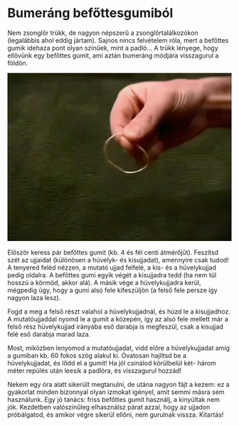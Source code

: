 # Bumeráng befőttesgumiból

Nem zsonglőr trükk, de nagyon népszerű a zsonglőrtalálkozókon (legalábbis ahol eddig jártam). Sajnos nincs felvételem róla, mert a befőttes gumik idehaza pont olyan színűek, mint a padló… A trükk lényege, hogy ellövünk egy befőttes gumit, ami aztán bumeráng módjára visszagurul a földön.

![boomerangrubberband](/site/videos/poster/boomerangrubberband.jpg)

Először keress pár befőttes gumit (kb. 4 és fél centi átmérőjűt). Feszítsd szét az ujjaidat (különösen a hüvelyk- és kisujjadat), amennyire csak tudod! A tenyered feléd nézzen, a mutató ujjad felfelé, a kis- és a hüvelykujjad pedig oldalra. A befőttes gumi egyik végét a kisujjadra tedd (ha nem túl hosszú a körmöd, akkor alá). A másik vége a hüvelykujjadra kerül, mégpedig úgy, hogy a gumi alsó fele kifeszüljön (a felső fele persze így nagyon laza lesz).

Fogd a meg a felső részt valahol a hüvelykujjadnál, és húzd le a kisujjadhoz. A mutatóujjaddal nyomd le a gumit a közepén, így az alsó fele mellett már a felső rész hüvelykujjad irányába eső darabja is megfeszül, csak a kisujjad felé eső darabja marad laza.

Most, miközben lenyomod a mutatóujjadat, vidd előre a hüvelykujjadat amíg a gumiban kb. 60 fokos szög alakul ki. Óvatosan hajlítsd be a hüvelykujjadat, és lődd el a gumit! Ha jól csinálod körülbelül két- három méter repülés után leesik a padlóra, és visszagurul hozzád!

Nekem egy óra alatt sikerült megtanulni, de utána nagyon fájt a kezem: ez a gyakorlat minden bizonnyal olyan izmokat igényel, amit semmi másra sem használunk. Egy jó tanács: friss befőttes gumit használj, a kinyúltak nem jók. Kezdetben valószínűleg elhasználsz párat azzal, hogy az ujjadon próbálgatod, és amikor végre sikerül ellőni, nem gurulnak vissza. Kitartás!


